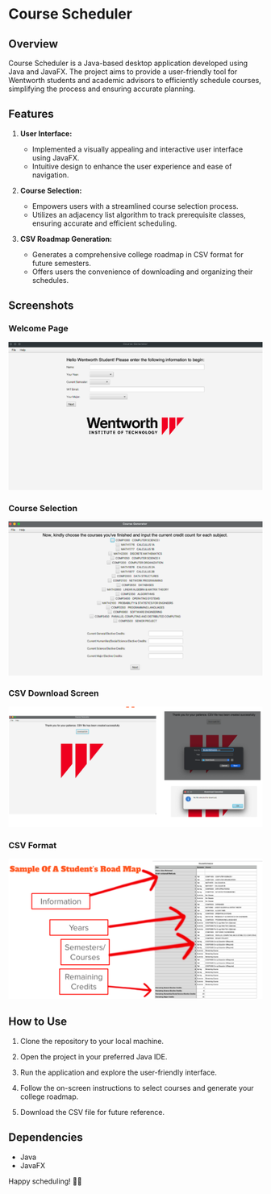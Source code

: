 # Course Scheduler

## Overview

Course Scheduler is a Java-based desktop application developed using Java and JavaFX. The project aims to provide a user-friendly tool for Wentworth students and academic advisors to efficiently schedule courses, simplifying the process and ensuring accurate planning. 

## Features

1. **User Interface:**
    - Implemented a visually appealing and interactive user interface using JavaFX.
    - Intuitive design to enhance the user experience and ease of navigation.

2. **Course Selection:**
    - Empowers users with a streamlined course selection process.
    - Utilizes an adjacency list algorithm to track prerequisite classes, ensuring accurate and efficient scheduling.

3. **CSV Roadmap Generation:**
    - Generates a comprehensive college roadmap in CSV format for future semesters.
    - Offers users the convenience of downloading and organizing their schedules.

## Screenshots

### Welcome Page
![Welcome Page](src/media/img.png)

### Course Selection
![Course Selection](src/media/img_1.png)

### CSV Download Screen
![CSV Download Screen](src/media/img_2.png)

### CSV Format
![CSV Format](src/media/img_3.png)

## How to Use

1. Clone the repository to your local machine.

2. Open the project in your preferred Java IDE.

3. Run the application and explore the user-friendly interface.

4. Follow the on-screen instructions to select courses and generate your college roadmap.

5. Download the CSV file for future reference.

## Dependencies

- Java
- JavaFX


Happy scheduling! 📅✨
